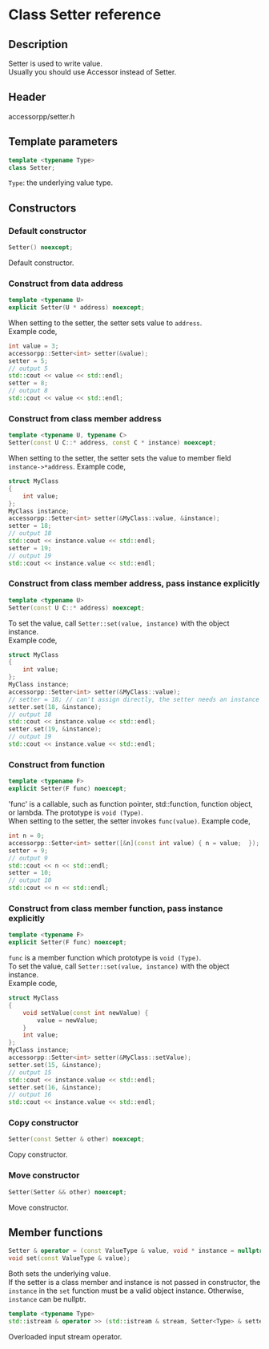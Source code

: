 # Class Setter reference

## Description

Setter is used to write value.  
Usually you should use Accessor instead of Setter.

## Header

accessorpp/setter.h

## Template parameters

```c++
template <typename Type>
class Setter;
```
`Type`:  the underlying value type.  

## Constructors

### Default constructor  
```c++
Setter() noexcept;
```

Default constructor. 

### Construct from data address  
```c++
template <typename U>
explicit Setter(U * address) noexcept;
```

When setting to the setter, the setter sets value to `address`.  
Example code,  
```c++
int value = 3;
accessorpp::Setter<int> setter(&value);
setter = 5;
// output 5
std::cout << value << std::endl;
setter = 8;
// output 8
std::cout << value << std::endl;
```

### Construct from class member address  
```c++
template <typename U, typename C>
Setter(const U C::* address, const C * instance) noexcept;
```

When setting to the setter, the setter sets the value to member field `instance->*address`.
Example code,  
```c++
struct MyClass
{
    int value;
};
MyClass instance;
accessorpp::Setter<int> setter(&MyClass::value, &instance);
setter = 18;
// output 18
std::cout << instance.value << std::endl;
setter = 19;
// output 19
std::cout << instance.value << std::endl;
```

### Construct from class member address, pass instance explicitly  
```c++
template <typename U>
Setter(const U C::* address) noexcept;
```

To set the value, call `Setter::set(value, instance)` with the object instance.    
Example code,  
```c++
struct MyClass
{
    int value;
};
MyClass instance;
accessorpp::Setter<int> setter(&MyClass::value);
// setter = 18; // can't assign directly, the setter needs an instance
setter.set(18, &instance);
// output 18
std::cout << instance.value << std::endl;
setter.set(19, &instance);
// output 19
std::cout << instance.value << std::endl;
```

### Construct from function  
```c++
template <typename F>
explicit Setter(F func) noexcept;
```

'func' is a callable, such as function pointer, std::function, function object, or lambda. The prototype is `void (Type)`.  
When setting to the setter, the setter invokes `func(value)`.
Example code,  
```c++
int n = 0;
accessorpp::Setter<int> setter([&n](const int value) { n = value;  });
setter = 9;
// output 9
std::cout << n << std::endl;
setter = 10;
// output 10
std::cout << n << std::endl;
```

### Construct from class member function, pass instance explicitly  
```c++
template <typename F>
explicit Setter(F func) noexcept;
```

`func` is a member function which prototype is `void (Type)`.  
To set the value, call `Setter::set(value, instance)` with the object instance.    
Example code,  
```c++
struct MyClass
{
    void setValue(const int newValue) {
        value = newValue;
    }
    int value;
};
MyClass instance;
accessorpp::Setter<int> setter(&MyClass::setValue);
setter.set(15, &instance);
// output 15
std::cout << instance.value << std::endl;
setter.set(16, &instance);
// output 16
std::cout << instance.value << std::endl;
```

### Copy constructor  
```c++
Setter(const Setter & other) noexcept;
```

Copy constructor.

### Move constructor  
```c++
Setter(Setter && other) noexcept;
```

Move constructor.

## Member functions

```c++
Setter & operator = (const ValueType & value, void * instance = nullptr);
void set(const ValueType & value);
```

Both sets the underlying value.  
If the setter is a class member and instance is not passed in constructor, the `instance` in the `set` function must be a valid object instance. Otherwise, `instance` can be nullptr.

```c++
template <typename Type>
std::istream & operator >> (std::istream & stream, Setter<Type> & setter);
```

Overloaded input stream operator.

